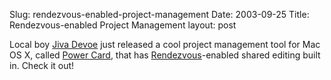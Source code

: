 Slug: rendezvous-enabled-project-management
Date: 2003-09-25
Title: Rendezvous-enabled Project Management
layout: post

Local boy <a href="http://www.devoesquared.com/">Jiva Devoe</a> just released a cool project management tool for Mac OS X, called <a href="http://www.devoesquared.com/Software/PowerCard">Power Card</a>, that has <a href="http://www.apple.com/rendezvous/">Rendezvous</a>-enabled shared editing built in. Check it out!
